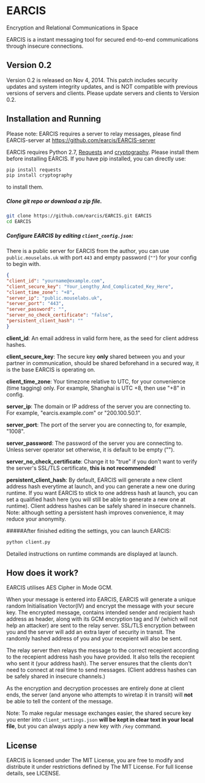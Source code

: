 EARCIS
======

Encryption and Relational Communications in Space

EARCIS is a instant messaging tool for secured end-to-end communications through insecure connections.

Version 0.2
--------------
Version 0.2 is released on Nov 4, 2014.
This patch includes security updates and system integrity updates, and is NOT compatible with previous versions of servers and clients.
Please update servers and clients to Version 0.2.

Installation and Running
--------------

Please note: EARCIS requires a server to relay messages, please find EARCIS-server at https://github.com/earcis/EARCIS-server

EARCIS requires Python 2.7, [Requests](http://docs.python-requests.org) and [cryptography](https://cryptography.io/). Please install them before installing EARCIS. If you have pip installed, you can directly use:
```sh
pip install requests
pip install cryptography
```
to install them.

##### Clone git repo or download a zip file.

```sh
git clone https://github.com/earcis/EARCIS.git EARCIS
cd EARCIS

```

##### Configure EARCIS by editing ```client_config.json```:

There is a public server for EARCIS from the author, you can use ```public.mouselabs.uk``` with port ```443``` and empty password (```""```) for your config to begin with.

```json
{
"client_id": "yourname@example.com", 
"client_secure_key": "Your_Lengthy_And_Complicated_Key_Here",
"client_time_zone": "+8",
"server_ip": "public.mouselabs.uk",
"server_port": "443",
"server_password": "",
"server_no_check_certificate": "false",
"persistent_client_hash": ""
}
```
**client_id**: An email address in valid form here, as the seed for client address hashes.

**client_secure_key**: The secure key **only** shared between you and your partner in communication, should be shared beforehand in a secured way, it is the base EARCIS is operating on.

**client_time_zone**: Your timezone relative to UTC, for your convenience (time tagging) only. For example, Shanghai is UTC +8, then use "+8" in config.

**server_ip**: The domain or IP address of the server you are connecting to. For example, "earcis.example.com" or "200.100.50.1".

**server_port**: The port of the server you are connecting to, for example, "1008".

**server_password**: The password of the server you are connecting to. Unless server operator set otherwise, it is default to be empty ("").

**server_no_check_certificate**: Change it to "true" if you don't want to verify the server's SSL/TLS certificate, **this is not recommended**!

**persistent_client_hash**: By default, EARCIS will generate a new client address hash everytime at launch, and you can generate a new one during runtime. If you want EARCIS to stick to one address hash at launch, you can set a qualified hash here (you will still be able to generate a new one at runtime). Client address hashes can be safely shared in insecure channels. Note: although setting a persistent hash improves convenience, it may reduce your anonymity. 

#####After finished editing the settings, you can launch EARCIS:
```sh
python client.py
```
Detailed instructions on runtime commands are displayed at launch.

How does it work?
----
EARCIS utilises AES Cipher in Mode GCM. 

When your message is entered into EARCIS, EARCIS will generate a unique random Initialisation Vector(IV) and encrypt the message with your secure key. The encrypted message, contains intended sender and recipient hash address as header, along with its GCM encryption tag and IV (which will not help an attacker) are sent to the relay server. SSL/TLS encryption between you and the server will add an extra layer of security in transit. The randomly hashed address of you and your recepient will also be sent.

The relay server then relays the message to the correct recepient according to the recepient address hash you have provided. It also tells the recepient who sent it (your address hash). The server ensures that the clients don't need to connect at real time to send messages. (Client address hashes can be safely shared in insecure channels.)

As the encryption and decryption processes are entirely done at client ends, the server (and anyone who attempts to wiretap it in transit) will **not** be able to tell the content of the message.

Note: To make regular message exchanges easier, the shared secure key you enter into ```client_settings.json``` **will be kept in clear text in your local file**, but you can always apply a new key with ```/key``` command.

License
----

EARCIS is licensed under The MIT License, you are free to modify and distribute it under restrictions defined by The MIT License. For full license details, see LICENSE.
